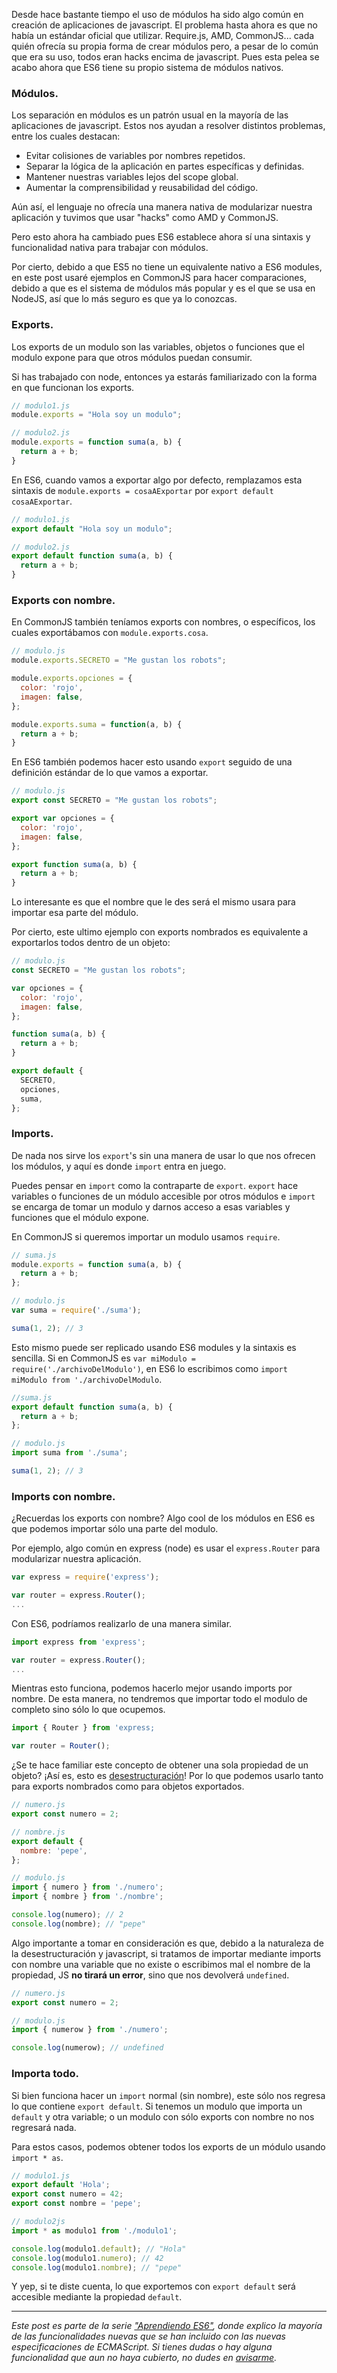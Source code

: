 [//]: # (title   - Aprendiendo ES6: Módulos                  )
[//]: # (tags    - javascript, es6, aprendiendo-es6, es2015+ )
[//]: # (id      - 13                                        )
[//]: # (date    - 2016.03.17                                )
[//]: # (url     - es6-modulos                               )
[//]: # (excerpt - Desde hace bastante tiempo el uso de módulos ha sido algo común en creación de aplicaciones de javascript. El problema hasta ahora es que no había un estándar oficial que utilizar. Require.js, AMD, CommonJS... cada quién ofrecía su propia forma de crear módulos pero, a pesar de lo común que era su uso, todos eran hacks encima de javascript. Pues esta pelea se acabo ahora que ES6 tiene su propio sistema de módulos nativos.)


Desde hace bastante tiempo el uso de módulos ha sido algo común en creación de aplicaciones de javascript. El problema hasta ahora es que no había un estándar oficial que utilizar. Require.js, AMD, CommonJS... cada quién ofrecía su propia forma de crear módulos pero, a pesar de lo común que era su uso, todos eran hacks encima de javascript. Pues esta pelea se acabo ahora que ES6 tiene su propio sistema de módulos nativos.


### Módulos.
Los separación en módulos es un patrón usual en la mayoría de las aplicaciones de javascript. Estos nos ayudan a resolver distintos problemas, entre los cuales destacan:

- Evitar colisiones de variables por nombres repetidos.
- Separar la lógica de la aplicación en partes específicas y definidas.
- Mantener nuestras variables lejos del scope global.
- Aumentar la comprensibilidad y reusabilidad del código.

Aún así, el lenguaje no ofrecía una manera nativa de modularizar nuestra aplicación y tuvimos que usar "hacks" como AMD y CommonJS.

Pero esto ahora ha cambiado pues ES6 establece ahora sí una sintaxis y funcionalidad nativa para trabajar con módulos.

Por cierto, debido a que ES5 no tiene un equivalente nativo a ES6 modules, en este post usaré ejemplos en CommonJS para hacer comparaciones, debido a que es el sistema de módulos más popular y es el que se usa en NodeJS, así que lo más seguro es que ya lo conozcas.

### Exports.

Los exports de un modulo son las variables, objetos o funciones que el modulo expone para que otros módulos puedan consumir.

Si has trabajado con node, entonces ya estarás familiarizado con la forma en que funcionan los exports.

```js
// modulo1.js
module.exports = "Hola soy un modulo";

// modulo2.js
module.exports = function suma(a, b) {
  return a + b;
}
```

En ES6, cuando vamos a exportar algo por defecto, remplazamos esta sintaxis de `module.exports = cosaAExportar` por `export default cosaAExportar`.

```js
// modulo1.js
export default "Hola soy un modulo";

// modulo2.js
export default function suma(a, b) {
  return a + b;
}
```

### Exports con nombre.
En CommonJS también teníamos exports con nombres, o específicos, los cuales exportábamos con `module.exports.cosa`.
```js
// modulo.js
module.exports.SECRETO = "Me gustan los robots";

module.exports.opciones = {
  color: 'rojo',
  imagen: false,
};

module.exports.suma = function(a, b) {
  return a + b;
}
```

En ES6 también podemos hacer esto usando `export` seguido de una definición estándar de lo que vamos a exportar.

```js
// modulo.js
export const SECRETO = "Me gustan los robots";

export var opciones = {
  color: 'rojo',
  imagen: false,
};

export function suma(a, b) {
  return a + b;
}
```

Lo interesante es que el nombre que le des será el mismo usara para importar esa parte del módulo.

Por cierto, este ultimo ejemplo con exports nombrados es equivalente a exportarlos todos dentro de un objeto:

```js
// modulo.js
const SECRETO = "Me gustan los robots";

var opciones = {
  color: 'rojo',
  imagen: false,
};

function suma(a, b) {
  return a + b;
}

export default {
  SECRETO,
  opciones,
  suma,
};
```


### Imports.
De nada nos sirve los `export`'s sin una manera de usar lo que nos ofrecen los módulos, y aquí es donde `import` entra en juego.

Puedes pensar en `import` como la contraparte de `export`. `export` hace variables o funciones de un módulo accesible por otros módulos e `import` se encarga de tomar un modulo y darnos acceso a esas variables y funciones que el módulo expone.

En CommonJS si queremos importar un modulo usamos `require`.

```js
// suma.js
module.exports = function suma(a, b) {
  return a + b;
};

// modulo.js
var suma = require('./suma');

suma(1, 2); // 3
```

Esto mismo puede ser replicado usando ES6 modules y la sintaxis es sencilla. Si en CommonJS es `var miModulo = require('./archivoDelModulo')`, en ES6 lo escribimos como `import miModulo from './archivoDelModulo`.

```js
//suma.js
export default function suma(a, b) {
  return a + b;
};

// modulo.js
import suma from './suma';

suma(1, 2); // 3
```

### Imports con nombre.
¿Recuerdas los exports con nombre? Algo cool de los módulos en ES6 es que podemos importar sólo una parte del modulo.

Por ejemplo, algo común en express (node) es usar el  `express.Router` para modularizar nuestra aplicación.
```js
var express = require('express');

var router = express.Router();
...
```

Con ES6, podríamos realizarlo de una manera similar.
```js
import express from 'express';

var router = express.Router();
...
```

Mientras esto funciona, podemos hacerlo mejor usando imports por nombre. De esta manera, no tendremos que importar todo el modulo de completo sino sólo lo que ocupemos.

```js
import { Router } from 'express;

var router = Router();
```
¿Se te hace familiar este concepto de obtener una sola propiedad de un objeto? ¡Así es, esto es [desestructuración](/es6-desestructuracion/)! Por lo que podemos usarlo tanto para exports nombrados como para objetos exportados.
```js
// numero.js
export const numero = 2;

// nombre.js
export default {
  nombre: 'pepe',
};

// modulo.js
import { numero } from './numero';
import { nombre } from './nombre';

console.log(numero); // 2
console.log(nombre); // "pepe"
```

Algo importante a tomar en consideración es que, debido a la naturaleza de la desestructuración y javascript, si tratamos de importar mediante imports con nombre una variable que no existe o escribimos mal el nombre de la propiedad, JS **no tirará un error**, sino que nos devolverá `undefined`.

```js
// numero.js
export const numero = 2;

// modulo.js
import { numerow } from './numero';

console.log(numerow); // undefined
```
### Importa todo.
Si bien funciona hacer un `import` normal (sin nombre), este sólo nos regresa lo que contiene `export default`. Si tenemos un modulo que importa un `default` y otra variable; o un modulo con sólo exports con nombre no nos regresará nada.

Para estos casos, podemos obtener todos los exports de un módulo usando `import * as`.

```js
// modulo1.js
export default 'Hola';
export const numero = 42;
export const nombre = 'pepe';

// modulo2js
import * as modulo1 from './modulo1';

console.log(modulo1.default); // "Hola"
console.log(modulo1.numero); // 42
console.log(modulo1.nombre); // "pepe"
```

Y yep, si te diste cuenta, lo que exportemos con `export default` será accesible mediante la propiedad `default`.


---

*Este post es parte de la serie ["Aprendiendo ES6"](/blog/tags/aprendiendo-es6), donde explico la mayoría de las funcionalidades nuevas que se han incluido con las nuevas especificaciones de ECMAScript. Si tienes dudas o hay alguna funcionalidad que aun no haya cubierto, no dudes en [avisarme](/about).*
